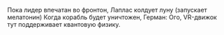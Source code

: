 
Пока лидер впечатан во фронтон, Лаплас колдует луну (запускает мелатонин)
Когда корабль будет уничтожен, Герман: Ого, VR-движок тут поддерживает квантовую физику.